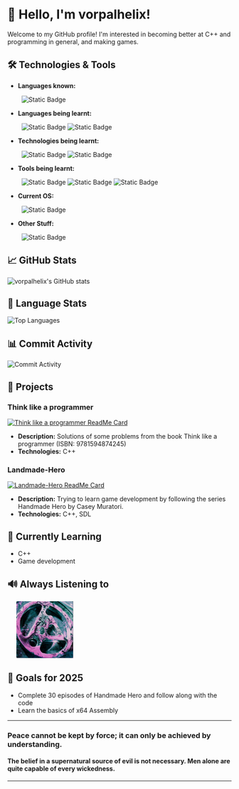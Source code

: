 # 👋 Hello, I'm vorpalhelix!

Welcome to my GitHub profile! I'm interested in becoming better at C++ and programming in general, and making games.

## 🛠️ Technologies & Tools

- **Languages known:**
<p align="left">
&nbsp; &nbsp; &nbsp; &nbsp; <img alt="Static Badge" height="48px" src="https://img.shields.io/badge/javascript-B12B28?style=for-the-badge&logo=javascript&logoColor=white">
</p>

- **Languages being learnt:**

<p align="left">
&nbsp; &nbsp; &nbsp; &nbsp; 
  <img alt="Static Badge" height="48px" src="https://img.shields.io/badge/c%2B%2B-royalblue?style=for-the-badge&logo=cplusplus&logoColor=white">
  <img alt="Static Badge" height="48px" src="https://img.shields.io/badge/X64-%230F8866?style=for-the-badge&logo=amd&logoColor=white">

</p>

- **Technologies being learnt:**
<p align ="left">
&nbsp; &nbsp; &nbsp; &nbsp; <img alt="Static Badge" height="48px" src="https://img.shields.io/badge/SDL-2F539B?style=for-the-badge&logoColor=white">
  <img alt="Static Badge" height="48px" src="https://img.shields.io/badge/OpenGL-00B5E2?style=for-the-badge&logo=opengl&logoColor=white">
</p>

- **Tools being learnt:**
<p align="left">
  &nbsp; &nbsp; &nbsp; &nbsp; <img alt="Static Badge" height="48px" src="https://img.shields.io/badge/Git-F05048?style=for-the-badge&logo=git&logoColor=white">
  <img alt="Static Badge" height="48px" src="https://img.shields.io/badge/Spacemacs-9266CC?style=for-the-badge&logo=spacemacs&logoColor=white">
  <img alt="Static Badge" height="48px" src="https://img.shields.io/badge/CMake-064F8C?style=for-the-badge&logo=cmake">
</p>

- **Current OS:**
<p align="left">
&nbsp; &nbsp; &nbsp; &nbsp; <img alt="Static Badge" height="48px" src="https://img.shields.io/badge/Debian-F70D1A?style=for-the-badge&logo=debian&logoColor=white">
</p>

- **Other Stuff:**
<p align="left">
&nbsp; &nbsp; &nbsp; &nbsp; 
<img alt="Static Badge" height="48px" src="https://img.shields.io/badge/Codewars-B1361E?style=for-the-badge&logo=Codewars&logoColor=white">
</p>

## 📈 GitHub Stats

![vorpalhelix's GitHub stats](https://github-readme-stats.vercel.app/api?username=vorpalhelix&show_icons=true&theme=github_dark)

## 🥧 Language Stats

![Top Languages](https://github-readme-stats.vercel.app/api/top-langs/?username=vorpalhelix&layout=compact&theme=github_dark)

## 📊 Commit Activity

![Commit Activity](https://github-readme-activity-graph.vercel.app/graph?username=vorpalhelix&theme=github-compact)

## 🚀 Projects

### Think like a programmer
[![Think like a programmer ReadMe Card](https://github-readme-stats.vercel.app/api/pin/?username=vorpalhelix&repo=think-like-a-programmer-solutions&theme=github_dark)](https://github.com/vorpalhelix/think-like-a-programmer-solutions)
- **Description:** Solutions of some problems from the book Think like a programmer (ISBN: 9781594874245)
- **Technologies:** C++


### Landmade-Hero
[![Landmade-Hero ReadMe Card](https://github-readme-stats.vercel.app/api/pin/?username=vorpalhelix&repo=Landmade-Hero&theme=github_dark)](https://github.com/vorpalhelix/Landmade-Hero)
- **Description:** Trying to learn game development by following the series Handmade Hero by Casey Muratori.
- **Technologies:** C++, SDL


## 🌱 Currently Learning

- C++
- Game development

## 🔊 Always Listening to
 &nbsp;&nbsp;&nbsp;&nbsp; ![Linkin Park](./linkinpark-small.png)


## 🎯 Goals for 2025

- Complete 30 episodes of Handmade Hero and follow along with the code
- Learn the basics of x64 Assembly

---

### Peace cannot be kept by force; it can only be achieved by understanding.
#### The belief in a supernatural source of evil is not necessary.  Men alone are quite capable of every wickedness.
---
